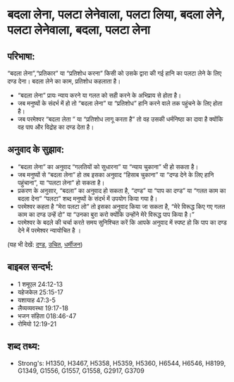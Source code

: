 # बदला लेना, पलटा लेनेवाला, पलटा लिया, बदला लेने, पलटा लेनेवाला, बदला, पलटा लेना #

## परिभाषा: ##

“बदला लेना”,“प्रतिकार” या “प्रतिशोध करना” किसी को उसके द्वारा की गई हानि का पलटा लेने के लिए दण्ड देना। बदला लेने का काम, प्रतिशोध कहलाता है।

* “बदला लेना” प्रायः न्याय करने या गलत को सही करने के अभिप्राय से होता है।
* जब मनुष्यों के संदर्भ में हो तो “बदला लेना” या “प्रतिशोध” हानि करने वाले तक पहुंचने के लिए होता है।
* जब परमेश्वर “बदला लेता ” या “प्रतिशोध लागू करता है” तो वह उसकी धर्मनिष्ठा का दावा है क्योंकि वह पाप और विद्रोह का दण्ड देता है।

## अनुवाद के सुझाव: ##

* “बदला लेना” का अनुवाद “गलतियों को सुधारना” या “न्याय चुकाना” भी हो सकता है।
* जब मनुष्यों से “बदला लेना” हो तब इसका अनुवाद “हिसाब चुकाना” या “दण्ड देने के लिए हानि पहुंचाना”, या “पलटा लेना” हो सकता है।
* प्रकरण के अनुसार, “बदला” का अनुवाद हो सकता है, “दण्ड” या “पाप का दण्ड” या “गलत काम का बदला देना”  “पलटा” शब्द मनुष्यों के संदर्भ में उपयोग किया गया है।
* परमेश्वर कहता है “मेरा पलटा लो” तो इसका अनुवाद किया जा सकता है, “मेरे विरूद्ध किए गए गलत काम का दण्ड उन्हें दो” या “उनका बुरा करो क्योंकि उन्होंने मेरे विरूद्ध पाप किया है।”
* परमेश्वर के बदले की चर्चा करते समय सुनिश्चित करें कि आपके अनुवाद में स्पष्ट हो कि पाप का दण्ड देने में परमेश्वर न्यायोचित है ।

(यह भी देखें: [दण्ड](../punish.md), [उचित](../justice.md), [धर्मीजन](../righteous.md))

## बाइबल सन्दर्भ: ##

* 1 शमूएल 24:12-13
* यहेजकेल 25:15-17
* यशायाह 47:3-5
* लैव्यव्यवस्था 19:17-18
* भजन संहिता 018:46-47
* रोमियो 12:19-21

## शब्द तथ्य: ##

* Strong's: H1350, H3467, H5358, H5359, H5360, H6544, H6546, H8199, G1349, G1556, G1557, G1558, G2917, G3709
